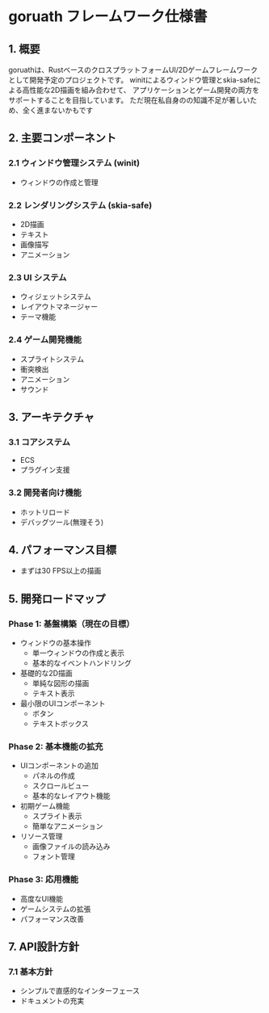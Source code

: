 # goruath フレームワーク仕様書

## 1. 概要
goruathは、RustベースのクロスプラットフォームUI/2Dゲームフレームワークとして開発予定のプロジェクトです。
winitによるウィンドウ管理とskia-safeによる高性能な2D描画を組み合わせて、
アプリケーションとゲーム開発の両方をサポートすることを目指しています。
ただ現在私自身のの知識不足が著しいため、全く進まないかもです

## 2. 主要コンポーネント

### 2.1 ウィンドウ管理システム (winit)
- ウィンドウの作成と管理

### 2.2 レンダリングシステム (skia-safe)
- 2D描画
- テキスト
- 画像描写
- アニメーション

### 2.3 UI システム
- ウィジェットシステム
- レイアウトマネージャー
- テーマ機能

### 2.4 ゲーム開発機能
- スプライトシステム
- 衝突検出
- アニメーション
- サウンド

## 3. アーキテクチャ

### 3.1 コアシステム
- ECS
- プラグイン支援

### 3.2 開発者向け機能
- ホットリロード
- デバッグツール(無理そう)

## 4. パフォーマンス目標
- まずは30 FPS以上の描画

## 5. 開発ロードマップ
### Phase 1: 基盤構築（現在の目標）
- ウィンドウの基本操作
  - 単一ウィンドウの作成と表示
  - 基本的なイベントハンドリング
- 基礎的な2D描画
  - 単純な図形の描画
  - テキスト表示
- 最小限のUIコンポーネント
  - ボタン
  - テキストボックス

### Phase 2: 基本機能の拡充
- UIコンポーネントの追加
  - パネルの作成
  - スクロールビュー
  - 基本的なレイアウト機能
- 初期ゲーム機能
  - スプライト表示
  - 簡単なアニメーション
- リソース管理
  - 画像ファイルの読み込み
  - フォント管理

### Phase 3: 応用機能
- 高度なUI機能
- ゲームシステムの拡張
- パフォーマンス改善

## 7. API設計方針
### 7.1 基本方針
- シンプルで直感的なインターフェース
- ドキュメントの充実
